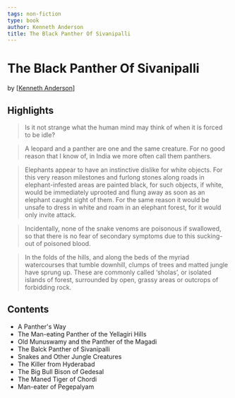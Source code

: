 ```yaml
---
tags: non-fiction
type: book
author: Kenneth Anderson
title: The Black Panther Of Sivanipalli
---
```


# The Black Panther Of Sivanipalli
by [[Kenneth Anderson]]

## Highlights
> Is it not strange what the human mind may think of when it is forced to be idle?

> A leopard and a panther are one and the same creature. For no good reason that I know of, in India we more often call them panthers.

> Elephants appear to have an instinctive dislike for white objects. For this very reason milestones and furlong stones along roads in elephant-infested areas are painted black, for such objects, if white, would be immediately uprooted and flung away as soon as an elephant caught sight of them. For the same reason it would be unsafe to dress in white and roam in an elephant forest, for it would only invite attack.

> Incidentally, none of the snake venoms are poisonous if swallowed, so that there is no fear of secondary symptoms due to this sucking-out of poisoned blood.

> In the folds of the hills, and along the beds of the myriad watercourses that tumble downhill, clumps of trees and matted jungle have sprung up. These are commonly called ‘sholas’, or isolated islands of forest, surrounded by open, grassy areas or outcrops of forbidding rock.

## Contents
* A Panther's Way
* The Man-eating Panther of the Yellagiri Hills
* Old Munuswamy and the Panther of the Magadi
* The Balck Panther of Sivanipalli
* Snakes and Other Jungle Creatures
* The Killer from Hyderabad
* The Big Bull Bison of Gedesal
* The Maned Tiger of Chordi
* Man-eater of Pegepalyam


[//begin]: # "Autogenerated link references for markdown compatibility"
[Kenneth Anderson]: <../../Kenneth Anderson.md> "Kenneth Anderson"
[//end]: # "Autogenerated link references"